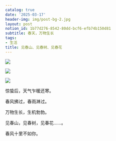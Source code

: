 ```yaml
---
catalog: true
date: '2025-03-17'
header-img: img/post-bg-2.jpg
layout: post
notion_id: 1b77d276-8542-80dd-bcf6-efb74b150d81
subtitle: 春天，万物生长
tags:
- 生活
title: 见春山、见春树、见春花
---
```


![](https://ajiao.eu.org/img/in-post/8b6ddcd5aa4a28b5c77733834ce8310d.png)


![](https://ajiao.eu.org/img/in-post/97cb72fe0fffe6ae94a04197d7c1b626.png)


![](https://ajiao.eu.org/img/in-post/1c3d4c7d6aff4c9ff8c76d316f8f117b.png)


惊蛰后，天气乍暖还寒。


春风拂过，春雨淋过。


万物生长，生机勃勃。


见春山，见春树，见春花……。


春风十里不如你。